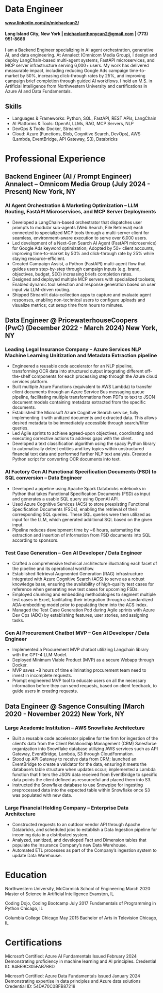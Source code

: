 # Data Engineer

#### www.linkedin.com/in/michaelcan2/
#### Long Island City, New York | michaelanthonycan2@gmail.com | (773) 951-8669  


I am a Backend Engineer specializing in AI agent orchestration, generative AI, and data engineering. At Annalect (Omnicom Media Group), I design and deploy LangChain-based multi-agent systems, FastAPI microservices, and MCP server infrastructure serving 6,000+ users. My work has delivered measurable impact, including reducing Google Ads campaign time-to-market by 50%, increasing click-through rates by 25%, and improving campaign brief completion through guided AI workflows. I hold an M.S. in Artificial Intelligence from Northwestern University and certifications in Azure AI and Data Fundamentals.


## Skills
- Languages & Frameworks: Python, SQL, FastAPI, REST APIs, LangChain
- AI Platforms & Tools: OpenAI, LLMs, RAG, MCP Servers, NLP
- DevOps & Tools: Docker, Streamlit
- Cloud: Azure (Functions, Blob, Cognitive Search, DevOps), AWS (Lambda, EventBridge, API Gateway, S3), Databricks


# Professional Experience
## Backend Engineer (AI / Prompt Engineer)  Annalect – Omnicom Media Group (July 2024 -  Present)  New York, NY 

### AI Agent Orchestration & Marketing Optimization – LLM Routing, FastAPI Microservices, and MCP Server Deployments

-   Developed a LangChain-based orchestrator that dispatches user prompts to modular sub-agents (Web Search, File Retrieval) each connected to specialized MCP tools through a multi-server client for seamless, environment-aware execution to serve over 6,000 users.
-   Led development of a Next-Gen Search AI Agent  (FastAPI microservice) for Google Ads keyword optimization; Adopted by 50+ client accounts, improving time-to-market by 50% and click-through rate by 25% while staying resource-efficient.
-   Created Campaign Assist, a Python (FastAPI) multi-agent flow that guides users step-by-step through campaign inputs (e.g. brand, objectives, budget, SEO) increasing briefs completion rates. 
-   Designed and deployed multiple MCP servers with specialized toolsets; Enabled dynamic tool selection and response generation based on user input via LLM-driven routing.
-    Shipped Streamlit data-collection apps to capture and evaluate agent responses, enabling non-technical users to configure uploads and visualize metrics; cut setup time from hours to minutes.


## Data Engineer @ PricewaterhouseCoopers (PwC) (December 2022 - March 2024) New York, NY


### Leading Legal Insurance Company – Azure Services NLP Machine Learning Unitization and Metadata Extraction pipeline
-	Engineered a reusable code accelerator for an NLP pipeline, transforming OCR data into structured output integrating different off-the-shelf components for each processing step through the Azure cloud services platform.
-	Built multiple Azure Functions (equivalent to AWS Lambda) to transfer client documents through an Azure Service Bus messaging queue pipeline, facilitating multiple transformations from PDFs to text to JSON document models containing metadata extracted from the specific documents.
-	Established the Microsoft Azure Cognitive Search service, fully implementing it with unitized documents and extracted data. This allows desired metadata to be immediately accessible through search/filter queries.
-	Led Agile sprints to achieve agreed-upon objectives, coordinating and executing corrective actions to address gaps with the client.
-	Developed a text classification algorithm using the spacy Python library to automatically detect entities and key topics within unstructured financial text data and performed further NLP text analysis. Created a Python script for converting OCR documents into text.

### AI Factory Gen AI Functional Specification Documents (FSD) to SQL conversion – Data Engineer 
- Developed a pipeline using Apache Spark Databricks notebooks in Python that takes Functional Specification Documents (FSD) as input and generates a usable SQL query using OpenAI API.
-	Used Azure Cognitive Services (ACS) to store preexisting Functional Specification Documents (FSDs), enabling the retrieval of their corresponding SQL queries. These SQL queries were then utilized as input for the LLM, which generated additional SQL based on the given input.
-	Pipeline reduces development time by ~6 hours, automating the extraction and insertion of information from FSD documents into SQL according to sponsors.

### Test Case Generation – Gen AI Developer / Data Engineer
-	Crafted a comprehensive technical architecture illustrating each facet of the pipeline and its operational workflow.
-	Established Retrieval Augmented Generation (RAG) infrastructure integrated with Azure Cognitive Search (ACS) to serve as a robust knowledge base, ensuring the availability of high-quality test cases for reference when generating new test cases for upcoming FSDs.
-	Employed chunking and embedding methodologies to segment multiple test cases in Excel, facilitating their integration through a standardized ADA-embedding model prior to populating them into the ACS index.
-	Managed the Test Case Generation Pod during Agile sprints with Azure Dev Ops (ADO) by establishing features, user stories, and assigning tasks.

### Gen AI Procurement Chatbot MVP – Gen AI Developer / Data Engineer
-	Implemented a Procurement MVP chatbot utilizing Langchain library with the GPT-4 LLM Model.
-	Deployed Minimum Viable Product (MVP) as a secure Webapp through Docker.
-	MVP saves ~8 hours of time eliminating procurement team need to invest in incomplete requests.
-	Prompt engineered MVP tool to educate users on all the necessary information before they can send requests, based on client feedback, to guide users in creating requests.


## Data Engineer @ Sagence Consulting  (March 2020 - November 2022) New York, NY

### Large Academic Institution – AWS Snowflake Architecture
-	Built a reusable code accelerator pipeline for the firm for ingestion of the client’s data from the Client Relationship Management (CRM) Salesforce organization into Snowflake database utilizing AWS services such as API Gateway, EventBridge, Lambda, S3 through CloudFormation.
-	Stood up API Gateway to receive data from CRM; launched an EventBridge to create a validator for the data, ensuring it meets the database’s table structure when updates occur; implemented a Lambda function that filters the JSON data received from EventBridge to specific data points the client defined as resourceful and placed them into S3.
-	Instructed the Snowflake database to use Snowpipe for ingesting preprocessed data into the expected table within Snowflake once S3 was populated with new data.

### Large Financial Holding Company – Enterprise Data Architecture
-	Constructed requests to an outdoor vendor API through Apache Databricks, and scheduled jobs to establish a Data Ingestion pipeline for incoming data in a distributed system.
-	Analyzed, sanitized, and developed Fact and Dimension tables that populate the Insurance Company’s new Data Warehouse.
-	Automated ETL processes as part of the Company’s ingestion system to update Data Warehouse.

# Education
Northwestern University, McCormick School of Engineering                                                  March 2020
Master of Science in Artificial Intelligence                                                            Evanston, IL 

Coding Dojo, Coding Bootcamp	                                                                             July 2017
Fundamentals of Programming in Python                                                                    Chicago, IL

Columbia College Chicago	                                                                                  May 2015
Bachelor of Arts in Television                                                                           Chicago, IL	

# Certifications
Microsoft Certified: Azure AI Fundamentals                                                      Issued February 2024
Demonstrating proficiency in machine learning and AI principles.                    Credential ID:  84BE9C305FAB7BBD

Microsoft Certified: Azure Data Fundamentals                                                     Issued January 2024
Demonstrating expertise in data principles and Azure data solutions                  Credential ID: 54DA70C0BFB87218               
